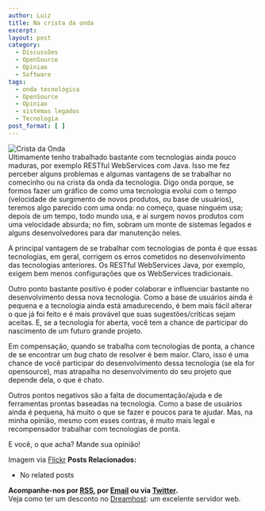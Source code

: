 ```yaml
---
author: Luiz
title: Na crista da onda
excerpt:
layout: post
category:
  - Discussões
  - OpenSource
  - Opiniao
  - Software
tags:
  - onda tecnológica
  - OpenSource
  - Opiniao
  - sistemas legados
  - Tecnologia
post_format: [ ]
---
```

![Crista da Onda][1]  
Ultimamente tenho trabalhado bastante com tecnologias ainda pouco maduras, por exemplo RESTful WebServices com Java. Isso me fez perceber alguns problemas e algumas vantagens de se trabalhar no comecinho ou na crista da onda da tecnologia. Digo onda porque, se formos fazer um gráfico de como uma tecnologia evolui com o tempo (velocidade de surgimento de novos produtos, ou base de usuários), teremos algo parecido com uma onda: no começo, quase ninguém usa; depois de um tempo, todo mundo usa, e aí surgem novos produtos com uma velocidade absurda; no fim, sobram um monte de sistemas legados e alguns desenvolvedores para dar manutenção neles.

A principal vantagem de se trabalhar com tecnologias de ponta é que essas tecnologias, em geral, corrigem os erros cometidos no desenvolvimento das tecnologias anteriores. Os RESTful WebServices Java, por exemplo, exigem bem menos configurações que os WebServices tradicionais.

Outro ponto bastante positivo é poder colaborar e influenciar bastante no desenvolvimento dessa nova tecnologia. Como a base de usuários ainda é pequena e a tecnologia ainda está amadurecendo, é bem mais fácil alterar o que já foi feito e é mais provável que suas sugestões/críticas sejam aceitas. E, se a tecnologia for aberta, você tem a chance de participar do nascimento de um futuro grande projeto.

Em compensação, quando se trabalha com tecnologias de ponta, a chance de se encontrar um *bug* chato de resolver é bem maior. Claro, isso é uma chance de você participar do desenvolvimento dessa tecnologia (se ela for opensource), mas atrapalha no desenvolvimento do seu projeto que depende dela, o que é chato.

Outros pontos negativos são a falta de documentação/ajuda e de ferramentas prontas baseadas na tecnologia. Como a base de usuários ainda é pequena, há muito o que se fazer e poucos para te ajudar. Mas, na minha opinião, mesmo com esses contras, é muito mais legal e recompensador trabalhar com tecnologias de ponta.

E você, o que acha? Mande sua opinião!

Imagem via [Flickr][2] 
**Posts Relacionados:** 
*   No related posts









**Acompanhe-nos por [ RSS][4], por [Email][5] ou via [Twitter][6].**  
Veja como ter um desconto no [Dreamhost][7]: um excelente servidor web.

 [1]: http://vidageek.net/wp-content/uploads/2009/07/onda-300x222.jpg "Crista da Onda"
 [2]: http://www.flickr.com/photos/sotto1/988556230/
 [3]: https://twitter.com/share
 [4]: http://feeds.feedburner.com/VidaGeek
 [5]: http://feedburner.google.com/fb/a/mailverify?uri=VidaGeek&loc=pt_BR
 [6]: http://twitter.com/blogvidageek
 [7]: http://vidageek.net/dreamhost/
